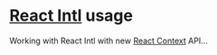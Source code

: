 # [React Intl](https://github.com/formatjs/react-intl) usage

Working with React Intl with new [React Context](https://reactjs.org/docs/context.html) API...